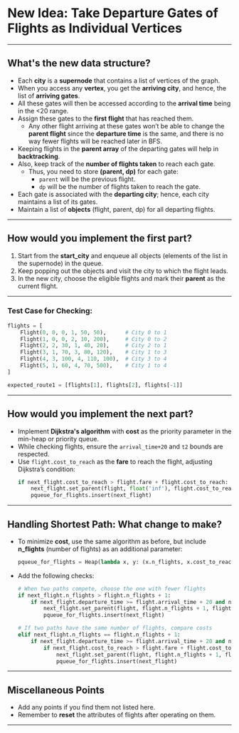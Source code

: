
# New Idea: Take Departure Gates of Flights as Individual Vertices

---

## What's the new data structure?
- Each **city** is a **supernode** that contains a list of vertices of the graph.
- When you access any **vertex**, you get the **arriving city**, and hence, the list of **arriving gates**.
- All these gates will then be accessed according to the **arrival time** being in the <20 range.
- Assign these gates to the **first flight** that has reached them.
  - Any other flight arriving at these gates won’t be able to change the **parent flight** since the **departure time** is the same, and there is no way fewer flights will be reached later in BFS.
- Keeping flights in the **parent array** of the departing gates will help in **backtracking**.
- Also, keep track of the **number of flights taken** to reach each gate.
  - Thus, you need to store **(parent, dp)** for each gate:
    - `parent` will be the previous flight.
    - `dp` will be the number of flights taken to reach the gate.
- Each gate is associated with the **departing city**; hence, each city maintains a list of its gates.
- Maintain a list of **objects** (flight, parent, dp) for all departing flights.

---

## How would you implement the first part?
1. Start from the **start_city** and enqueue all objects (elements of the list in the supernode) in the queue.
2. Keep popping out the objects and visit the city to which the flight leads.
3. In the new city, choose the eligible flights and mark their **parent** as the current flight.

---

### Test Case for Checking:
```python
flights = [
    Flight(0, 0, 0, 1, 50, 50),      # City 0 to 1
    Flight(1, 0, 0, 2, 10, 200),     # City 0 to 2           
    Flight(2, 2, 30, 1, 40, 20),     # City 2 to 1
    Flight(3, 1, 70, 3, 80, 120),    # City 1 to 3           
    Flight(4, 3, 100, 4, 110, 100),  # City 3 to 4           
    Flight(5, 1, 60, 4, 70, 500),    # City 1 to 4               
]

expected_route1 = [flights[1], flights[2], flights[-1]]
```

---

## How would you implement the next part?
- Implement **Dijkstra's algorithm** with **cost** as the priority parameter in the min-heap or priority queue.
- While checking flights, ensure the `arrival_time+20` and `t2` bounds are respected.
- Use `flight.cost_to_reach` as the **fare** to reach the flight, adjusting Dijkstra’s condition:
    ```python
    if next_flight.cost_to_reach > flight.fare + flight.cost_to_reach:
        next_flight.set_parent(flight, float('inf'), flight.cost_to_reach + flight.fare)
        pqueue_for_flights.insert(next_flight)
    ```

---

## Handling Shortest Path: What change to make?
- To minimize **cost**, use the same algorithm as before, but include **n_flights** (number of flights) as an additional parameter:
    ```python
    pqueue_for_flights = Heap(lambda x, y: (x.n_flights, x.cost_to_reach) < (y.n_flights, y.cost_to_reach))
    ```
- Add the following checks:
    ```python
    # When two paths compete, choose the one with fewer flights
    if next_flight.n_flights > flight.n_flights + 1:
        if next_flight.departure_time >= flight.arrival_time + 20 and next_flight.arrival_time <= t2:
            next_flight.set_parent(flight, flight.n_flights + 1, flight.cost_to_reach + flight.fare)
            pqueue_for_flights.insert(next_flight)

    # If two paths have the same number of flights, compare costs
    elif next_flight.n_flights == flight.n_flights + 1:
        if next_flight.departure_time >= flight.arrival_time + 20 and next_flight.arrival_time <= t2:
            if next_flight.cost_to_reach > flight.fare + flight.cost_to_reach:
                next_flight.set_parent(flight, flight.n_flights + 1, flight.cost_to_reach + flight.fare)
                pqueue_for_flights.insert(next_flight)
    ```

---

## Miscellaneous Points
- Add any points if you find them not listed here.
- Remember to **reset** the attributes of flights after operating on them.

---

